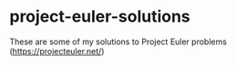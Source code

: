 # project-euler-solutions
These are some of my solutions to Project Euler problems (https://projecteuler.net/)
